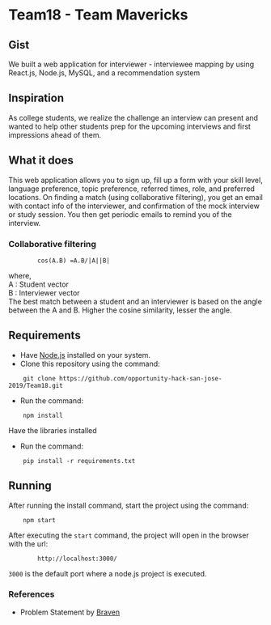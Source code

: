# Team18 - Team Mavericks
## Gist
We built a web application for interviewer - interviewee mapping by using React.js, Node.js, MySQL, and a recommendation system

## Inspiration
As college students, we realize the challenge an interview can present and wanted to help other students prep for the upcoming interviews and first impressions ahead of them.

## What it does
This web application allows you to sign up, fill up a form with your skill level, language preference, topic preference, referred times, role, and preferred locations. On finding a match (using collaborative filtering), you get an email with contact info of the interviewer, and confirmation of the mock interview or study session. You then get periodic emails to remind you of the interview. 

### Collaborative filtering
``` 
        cos(A.B) =A.B/|A||B|   
```
where, <br>
A : Student vector   <br>
B : Interviewer vector  <br>
The best match between a student and an interviewer is based on the angle between the A and B. Higher the cosine similarity, lesser the angle. 

## Requirements
- Have [Node.js](https://nodejs.org/en/) installed on your system.
- Clone this repository using the command:
```
    git clone https://github.com/opportunity-hack-san-jose-2019/Team18.git
```
- Run the command:
```
    npm install
```
Have the libraries installed
- Run the command:
```
    pip install -r requirements.txt
```
## Running 
After running the install command, start the project using the command:
```
    npm start
```
After executing the `start` command, the project will open in the browser with the url:
```
        http://localhost:3000/
```
`3000` is the default port where a node.js project is executed.

### References
- Problem Statement by [Braven](https://bebraven.org/)
